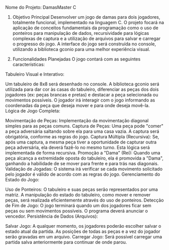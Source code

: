 
Nome do Projeto: DamasMaster C
1. Objetivo Principal
Desenvolver um jogo de damas para dois jogadores, totalmente funcional, implementado na linguagem C. O projeto focará na aplicação de conceitos fundamentais da programação como o uso de ponteiros para manipulação de dados, recursividade para lógicas complexas de captura e a utilização de arquivos para salvar e carregar o progresso do jogo. A interface do jogo será construída no console, utilizando a biblioteca gconio para uma melhor experiência visual.

2. Funcionalidades Planejadas
O jogo contará com as seguintes características:

Tabuleiro Visual e Interativo:

Um tabuleiro de 8x8 será desenhado no console.
A biblioteca gconio será utilizada para dar cor às casas do tabuleiro, diferenciar as peças dos dois jogadores (ex: peças brancas e pretas) e destacar a peça selecionada ou movimentos possíveis.
O jogador irá interagir com o jogo informando as coordenadas da peça que deseja mover e para onde deseja movê-la.
Lógica de Jogo Completa:

Movimentação de Peças: Implementação da movimentação diagonal simples para as peças comuns.
Captura de Peças: Uma peça pode "comer" a peça adversária saltando sobre ela para uma casa vazia. A captura será obrigatória, conforme as regras do jogo.
Captura Múltipla (Recursiva): Se, após uma captura, a mesma peça tiver a oportunidade de capturar outra peça adversária, ela deverá fazê-lo no mesmo turno. Esta lógica será implementada de forma recursiva.
Promoção a "Dama" (Rei): Quando uma peça alcança a extremidade oposta do tabuleiro, ela é promovida a "Dama", ganhando a habilidade de se mover para frente e para trás nas diagonais.
Validação de Jogadas: O sistema irá verificar se cada movimento solicitado pelo jogador é válido de acordo com as regras do jogo.
Gerenciamento do Estado do Jogo:

Uso de Ponteiros: O tabuleiro e suas peças serão representados por uma matriz. A manipulação do estado do tabuleiro, como mover e remover peças, será realizada eficientemente através do uso de ponteiros.
Detecção de Fim de Jogo: O jogo terminará quando um dos jogadores ficar sem peças ou sem movimentos possíveis. O programa deverá anunciar o vencedor.
Persistência de Dados (Arquivos):

Salvar Jogo: A qualquer momento, os jogadores poderão escolher salvar o estado atual da partida. As posições de todas as peças e a vez do jogador serão gravadas em um arquivo.
Carregar Jogo: Será possível carregar uma partida salva anteriormente para continuar de onde parou.



